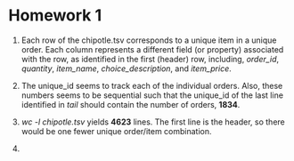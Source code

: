 # Homework 1

1. Each row of the chipotle.tsv corresponds to a unique item in a unique order. Each column represents a different field (or property) associated with the row, as identified in the first (header) row, including, *order_id*, *quantity*, *item_name*, *choice_description*, and *item_price*.

2. The unique_id seems to track each of the individual orders. Also, these numbers seems to be sequential such that the unique_id of the last line identified in *tail* should contain the number of orders, **1834**.

3. *wc -l chipotle.tsv* yields **4623** lines. The first line is the header, so there would be one fewer unique order/item combination.

4.  
